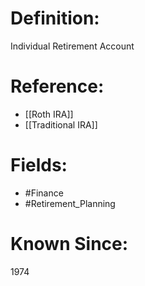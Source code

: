 

# Definition:
Individual Retirement Account

# Reference:
- [[Roth IRA]]
- [[Traditional IRA]]

# Fields: 
- #Finance
- #Retirement_Planning

# Known Since:
1974

